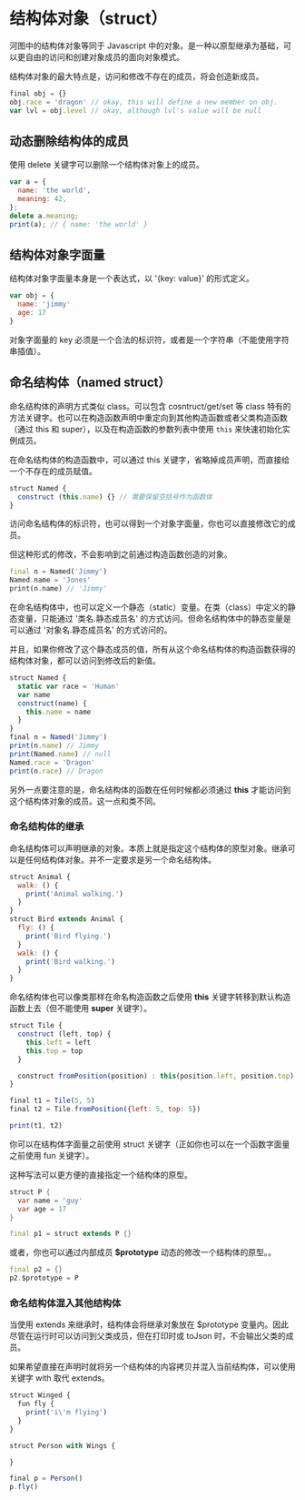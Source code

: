 # 结构体对象（struct）

河图中的结构体对象等同于 Javascript 中的对象。是一种以原型继承为基础，可以更自由的访问和创建对象成员的面向对象模式。

结构体对象的最大特点是，访问和修改不存在的成员，将会创造新成员。

```javascript
final obj = {}
obj.race = 'dragon' // okay, this will define a new member on obj.
var lvl = obj.level // okay, although lvl's value will be null
```

## 动态删除结构体的成员

使用 delete 关键字可以删除一个结构体对象上的成员。

```javascript
var a = {
  name: 'the world',
  meaning: 42,
};
delete a.meaning;
print(a); // { name: 'the world' }
```

## 结构体对象字面量

结构体对象字面量本身是一个表达式，以 '{key: value}' 的形式定义。

```javascript
var obj = {
  name: 'jimmy'
  age: 17
}
```

对象字面量的 key 必须是一个合法的标识符，或者是一个字符串（不能使用字符串插值）。

## 命名结构体（named struct）

命名结构体的声明方式类似 class。可以包含 cosntruct/get/set 等 class 特有的方法关键字。也可以在构造函数声明中重定向到其他构造函数或者父类构造函数（通过 this 和 super），以及在构造函数的参数列表中使用 `this` 来快速初始化实例成员。

在命名结构体的构造函数中，可以通过 this 关键字，省略掉成员声明，而直接给一个不存在的成员赋值。

```javascript
struct Named {
  construct (this.name) {} // 需要保留空括号作为函数体
}
```

访问命名结构体的标识符，也可以得到一个对象字面量，你也可以直接修改它的成员。

但这种形式的修改，不会影响到之前通过构造函数创造的对象。

```dart
final n = Named('Jimmy')
Named.name = 'Jones'
print(n.name) // 'Jimmy'
```

在命名结构体中，也可以定义一个静态（static）变量。在类（class）中定义的静态变量，只能通过 '类名.静态成员名' 的方式访问。但命名结构体中的静态变量是可以通过 '对象名.静态成员名' 的方式访问的。

并且，如果你修改了这个静态成员的值，所有从这个命名结构体的构造函数获得的结构体对象，都可以访问到修改后的新值。

```javascript
struct Named {
  static var race = 'Human'
  var name
  construct(name) {
    this.name = name
  }
}
final n = Named('Jimmy')
print(n.name) // Jimmy
print(Named.name) // null
Named.race = 'Dragon'
print(n.race) // Dragon
```

另外一点要注意的是，命名结构体的函数在任何时候都必须通过 **this** 才能访问到这个结构体对象的成员。这一点和类不同。

### 命名结构体的继承

命名结构体可以声明继承的对象。本质上就是指定这个结构体的原型对象。继承可以是任何结构体对象。并不一定要求是另一个命名结构体。

```javascript
struct Animal {
  walk: () {
    print('Animal walking.')
  }
}
struct Bird extends Animal {
  fly: () {
    print('Bird flying.')
  }
  walk: () {
    print('Bird walking.')
  }
}
```

命名结构体也可以像类那样在命名构造函数之后使用 **this** 关键字转移到默认构造函数上去（但不能使用 **super** 关键字）。

```javascript
struct Tile {
  construct (left, top) {
    this.left = left
    this.top = top
  }

  construct fromPosition(position) : this(position.left, position.top)
}

final t1 = Tile(5, 5)
final t2 = Tile.fromPosition({left: 5, top: 5})

print(t1, t2)
```

你可以在结构体字面量之前使用 struct 关键字（正如你也可以在一个函数字面量之前使用 fun 关键字）。

这种写法可以更方便的直接指定一个结构体的原型。

```dart
struct P {
  var name = 'guy'
  var age = 17
}

final p1 = struct extends P {}
```

或者，你也可以通过内部成员 **$prototype** 动态的修改一个结构体的原型。。

```dart
final p2 = {}
p2.$prototype = P
```

### 命名结构体混入其他结构体

当使用 extends 来继承时，结构体会将继承对象放在 $prototype 变量内。因此尽管在运行时可以访问到父类成员，但在打印时或 toJson 时，不会输出父类的成员。

如果希望直接在声明时就将另一个结构体的内容拷贝并混入当前结构体，可以使用关键字 with 取代 extends。

```javascript
struct Winged {
  fun fly {
    print('i\'m flying')
  }
}

struct Person with Wings {

}

final p = Person()
p.fly()
```
